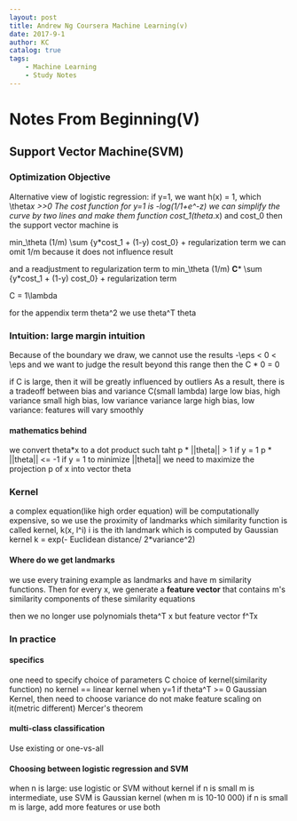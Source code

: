 ```yaml
---
layout: post
title: Andrew Ng Coursera Machine Learning(v)
date: 2017-9-1
author: KC
catalog: true
tags:
    - Machine Learning
    - Study Notes
---
```



# Notes From Beginning(V)
## Support Vector Machine(SVM)
### Optimization Objective 
Alternative view of logistic regression: 
if y=1, we want h(x) = 1, which \theta*x >>0
The cost function for y=1 is -log(1/1+e^-z)
    we can simplify the curve by two lines and make them function cost_1(theta*.x) and cost_0
then the support vector machine is 

min_\theta (1/m) \sum {y*cost_1 + (1-y) cost_0} + regularization term 
we can omit 1/m because it does not influence result 

and a readjustment to regularization term to 
min_\theta (1/m) **C*** \sum {y*cost_1 + (1-y) cost_0} + regularization term

C = 1\lambda

for the appendix term theta^2 
we use theta^T theta 

### Intuition: large margin intuition 
Because of the boundary we draw, we cannot use the results 
-\eps < 0 < \eps and we want to judge the result beyond this range 
then the C * 0 = 0

if C is large, then it will be greatly influenced by outliers 
As a result, there is a tradeoff between bias and variance 
C(small lambda)   large       low bias, high variance
                  small       high bias, low variance 
variance          large       high bias, low variance: features will vary smoothly

#### mathematics behind 
we convert theta*x to a dot product such taht 
p * ||theta|| > 1 if y = 1 
p * ||theta|| <= -1 if y = 1 
to minimize ||theta|| 
we need to maximize the projection p of x into vector theta

### Kernel
a complex equation(like high order equation) will be computationally expensive, so we use the proximity of landmarks 
which similarity function is called kernel, 
k(x, l^i)
i is the ith landmark 
which is computed by Gaussian kernel 
k = exp(- Euclidean distance/ 2*variance^2)

#### Where do we get landmarks 
we use every training example as landmarks 
and have m similarity functions. 
Then for every x, we generate a **feature vector** that 
contains m's similarity components of these similarity equations 

then we no longer use polynomials theta^T x but feature vector f^Tx

### In practice 
#### specifics
one need to specify
    choice of parameters C 
    choice of kernel(similarity function)
        no kernel == linear kernel when y=1 if theta^T >= 0
        Gaussian Kernel, then need to choose variance 
            do not make feature scaling on it(metric different)
        Mercer's theorem

#### multi-class classification
Use existing or one-vs-all

#### Choosing between logistic regression and SVM
when n is large: use logistic or SVM without kernel 
if n is small m is intermediate, use SVM is Gaussian kernel 
    (when m is 10-10 000)
if n is small m is large, add more features or use both